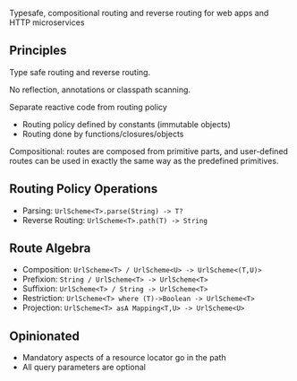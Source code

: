 Typesafe, compositional routing and reverse routing for web apps and HTTP microservices


## Principles

Type safe routing and reverse routing.

No reflection, annotations or classpath scanning.

Separate reactive code from routing policy

* Routing policy defined by constants (immutable objects)
* Routing done by functions/closures/objects

Compositional: routes are composed from primitive parts, and user-defined routes can be used in exactly the same way as the predefined primitives.


## Routing Policy Operations

* Parsing: `UrlScheme<T>.parse(String) -> T?`
* Reverse Routing: `UrlScheme<T>.path(T) -> String`


## Route Algebra

* Composition: `UrlScheme<T> / UrlScheme<U> -> UrlScheme<(T,U)>`
* Prefixion: `String / UrlScheme<T> -> UrlScheme<T>`
* Suffixion: `UrlScheme<T> / String -> UrlScheme<T>`
* Restriction: `UrlScheme<T> where (T)->Boolean -> UrlScheme<T>`
* Projection: `UrlScheme<T> asA Mapping<T,U> -> UrlScheme<U>` 


## Opinionated

* Mandatory aspects of a resource locator go in the path
* All query parameters are optional

